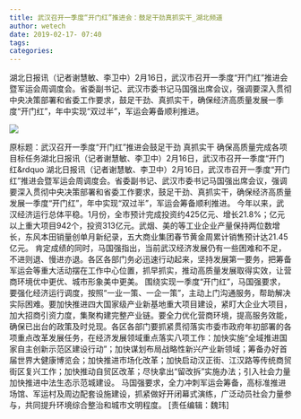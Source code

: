 ```yaml
---
title: 武汉召开一季度“开门红”推进会：鼓足干劲真抓实干_湖北频道
author: wetech
date: 2019-02-17- 07:40
tags: 
categories: 
---
```

湖北日报讯（记者谢慧敏、李卫中）2月16日，武汉市召开一季度“开门红”推进会暨军运会周调度会。省委副书记、武汉市委书记马国强出席会议，强调要深入贯彻中央决策部署和省委工作要求，鼓足干劲、真抓实干，确保经济高质量发展一季度“开门红”，年中实现“双过半”，军运会筹备顺利推进。
<!-- more -->
                
<img align="center" border="0" src="http://p2.ifengimg.com/a/2016/0810/204c433878d5cf9size1_w16_h16.png" />
                
            
原标题：武汉召开一季度“开门红”推进会鼓足干劲 真抓实干 确保高质量完成各项目标任务湖北日报讯（记者谢慧敏、李卫中）2月16日，武汉市召开一季度“开门红&rdquo
湖北日报讯（记者谢慧敏、李卫中）2月16日，武汉市召开一季度“开门红”推进会暨军运会周调度会。省委副书记、武汉市委书记马国强出席会议，强调要深入贯彻中央决策部署和省委工作要求，鼓足干劲、真抓实干，确保经济高质量发展一季度“开门红”，年中实现“双过半”，军运会筹备顺利推进。
今年以来，武汉经济运行总体平稳。1月份，全市预计完成投资约425亿元、增长21.8%；亿元以上重大项目942个，投资313亿元。武烟、美的等工业企业产量保持两位数增长，东风本田销量创单月新纪录，五大商业集团春节黄金周累计销售预计达21.45亿元。
肯定成绩的同时，马国强指出，当前武汉经济发展仍有一些困难和不足，不进则退、慢进亦退。各区各部门务必迅速行动起来，坚持发展第一要务，把筹备军运会等重大活动摆在工作中心位置，抓早抓实，推动高质量发展取得实效，让营商环境优中更优、城市形象美中更美。
围绕实现一季度“开门红”，马国强要求，要强化经济运行调度，按照“一业一策、一企一策”，主动上门沟通服务，帮助解决实际困难。要加快推进四大国家级产业新基地重大项目建设，紧盯大企业大项目，加大招商引资力度，集聚构建完整产业链。要全力优化营商环境，提高服务效能，确保已出台的政策及时兑现。各区各部门要抓紧贯彻落实市委市政府年初部署的各项重点改革发展任务，在经济发展领域重点落实八项工作：加快实施“全域推进国家自主创新示范区建设行动”；加快谋划布局战略性新兴产业新领域；筹备办好首届世界大健康博览会；加快推进市场化改革；加快启动汉正街、江汉路等传统商贸街区复兴工作；加快推动自贸区改革；尽快拿出“留改拆”实施办法；引入社会力量加快推进中法生态示范城建设。
马国强要求，全力冲刺军运会筹备，高标准推进场馆、军运村及周边配套设施建设，抓紧做好开闭幕式演练，广泛动员社会力量参与，共同提升环境综合整治和城市文明程度。
[责任编辑：魏玮]
            
